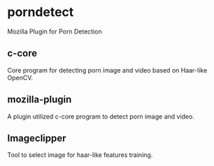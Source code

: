 # porndetect
Mozilla Plugin for Porn Detection

<h2>c-core</h2>
Core program for detecting porn image and video based on Haar-like OpenCV.

<h2>mozilla-plugin</h2>
A plugin utilized c-core program to detect porn image and video.

<h2>Imageclipper</h2>
Tool to select image for haar-like features training.
